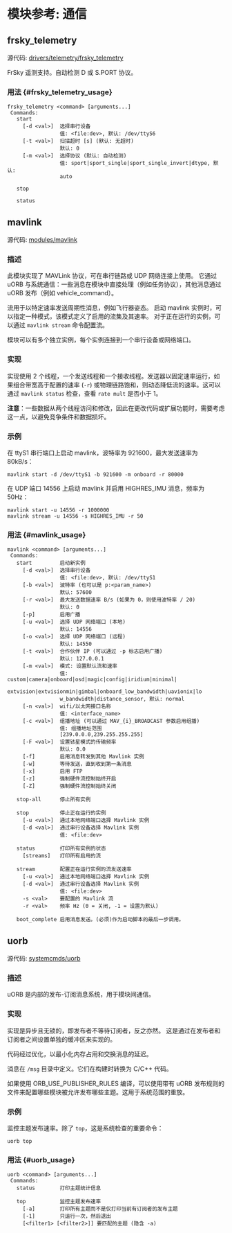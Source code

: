 # 模块参考: 通信

## frsky_telemetry

源代码: [drivers/telemetry/frsky_telemetry](https://github.com/PX4/PX4-Autopilot/tree/main/src/drivers/telemetry/frsky_telemetry)

FrSky 遥测支持。自动检测 D 或 S.PORT 协议。

### 用法 {#frsky_telemetry_usage}

```
frsky_telemetry <command> [arguments...]
 Commands:
   start
     [-d <val>]  选择串行设备
                 值: <file:dev>, 默认: /dev/ttyS6
     [-t <val>]  扫描超时 [s] (默认: 无超时)
                 默认: 0
     [-m <val>]  选择协议 (默认: 自动检测)
                 值: sport|sport_single|sport_single_invert|dtype, 默认:
                 auto

   stop

   status
```

## mavlink

源代码: [modules/mavlink](https://github.com/PX4/PX4-Autopilot/tree/main/src/modules/mavlink)

### 描述

此模块实现了 MAVLink 协议，可在串行链路或 UDP 网络连接上使用。
它通过 uORB 与系统通信：一些消息在模块中直接处理（例如任务协议），其他消息通过 uORB 发布（例如 vehicle_command）。

流用于以特定速率发送周期性消息，例如飞行器姿态。
启动 mavlink 实例时，可以指定一种模式，该模式定义了启用的流集及其速率。
对于正在运行的实例，可以通过 `mavlink stream` 命令配置流。

模块可以有多个独立实例，每个实例连接到一个串行设备或网络端口。

### 实现

实现使用 2 个线程，一个发送线程和一个接收线程。发送器以固定速率运行，如果组合带宽高于配置的速率 (`-r`) 或物理链路饱和，则动态降低流的速率。这可以通过 `mavlink status` 检查，查看 `rate mult` 是否小于 1。

**注意**：一些数据从两个线程访问和修改，因此在更改代码或扩展功能时，需要考虑这一点，以避免竞争条件和数据损坏。

### 示例

在 ttyS1 串行端口上启动 mavlink，波特率为 921600，最大发送速率为 80kB/s：

```
mavlink start -d /dev/ttyS1 -b 921600 -m onboard -r 80000
```

在 UDP 端口 14556 上启动 mavlink 并启用 HIGHRES_IMU 消息，频率为 50Hz：

```
mavlink start -u 14556 -r 1000000
mavlink stream -u 14556 -s HIGHRES_IMU -r 50
```

### 用法 {#mavlink_usage}

```
mavlink <command> [arguments...]
 Commands:
   start         启动新实例
     [-d <val>]  选择串行设备
                 值: <file:dev>, 默认: /dev/ttyS1
     [-b <val>]  波特率 (也可以是 p:<param_name>)
                 默认: 57600
     [-r <val>]  最大发送数据速率 B/s (如果为 0，则使用波特率 / 20)
                 默认: 0
     [-p]        启用广播
     [-u <val>]  选择 UDP 网络端口 (本地)
                 默认: 14556
     [-o <val>]  选择 UDP 网络端口 (远程)
                 默认: 14550
     [-t <val>]  合作伙伴 IP (可以通过 -p 标志启用广播)
                 默认: 127.0.0.1
     [-m <val>]  模式: 设置默认流和速率
                 值: custom|camera|onboard|osd|magic|config|iridium|minimal|
                 extvision|extvisionmin|gimbal|onboard_low_bandwidth|uavionix|lo
                 w_bandwidth|distance_sensor, 默认: normal
     [-n <val>]  wifi/以太网接口名称
                 值: <interface_name>
     [-c <val>]  组播地址 (可以通过 MAV_{i}_BROADCAST 参数启用组播)
                 值: 组播地址范围
                 [239.0.0.0,239.255.255.255]
     [-F <val>]  设置铱星模式的传输频率
                 默认: 0.0
     [-f]        启用消息转发到其他 Mavlink 实例
     [-w]        等待发送，直到收到第一条消息
     [-x]        启用 FTP
     [-z]        强制硬件流控制始终开启
     [-Z]        强制硬件流控制始终关闭

   stop-all      停止所有实例

   stop          停止正在运行的实例
     [-u <val>]  通过本地网络端口选择 Mavlink 实例
     [-d <val>]  通过串行设备选择 Mavlink 实例
                 值: <file:dev>

   status        打印所有实例的状态
     [streams]   打印所有启用的流

   stream        配置正在运行实例的流发送速率
     [-u <val>]  通过本地网络端口选择 Mavlink 实例
     [-d <val>]  通过串行设备选择 Mavlink 实例
                 值: <file:dev>
     -s <val>    要配置的 Mavlink 流
     -r <val>    频率 Hz (0 = 关闭, -1 = 设置为默认)

   boot_complete 启用消息发送。(必须)作为启动脚本的最后一步调用。
```

## uorb

源代码: [systemcmds/uorb](https://github.com/PX4/PX4-Autopilot/tree/main/src/systemcmds/uorb)

### 描述

uORB 是内部的发布-订阅消息系统，用于模块间通信。

### 实现

实现是异步且无锁的，即发布者不等待订阅者，反之亦然。
这是通过在发布者和订阅者之间设置单独的缓冲区来实现的。

代码经过优化，以最小化内存占用和交换消息的延迟。

消息在 `/msg` 目录中定义。它们在构建时转换为 C/C++ 代码。

如果使用 ORB_USE_PUBLISHER_RULES 编译，可以使用带有 uORB 发布规则的文件来配置哪些模块被允许发布哪些主题。这用于系统范围的重放。

### 示例

监控主题发布速率。除了 `top`，这是系统检查的重要命令：

```
uorb top
```

### 用法 {#uorb_usage}

```
uorb <command> [arguments...]
 Commands:
   status        打印主题统计信息

   top           监控主题发布速率
     [-a]        打印所有主题而不是仅打印当前有订阅者的发布主题
     [-1]        只运行一次，然后退出
     [<filter1> [<filter2>]] 要匹配的主题 (隐含 -a)
```